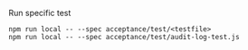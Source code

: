 
Run specific test
```
npm run local -- --spec acceptance/test/<testfile>
npm run local -- --spec acceptance/test/audit-log-test.js
```
